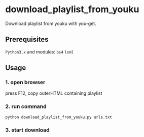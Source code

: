# download_playlist_from_youku
Download playlist from youku with you-get.
## Prerequisites
`Python3.x`
and modules:
`bs4`
`lxml`
## Usage
### 1. open browser
press F12, copy outerHTML containing playlist
### 2. run command
`python download_playlist_from_youku.py urls.txt`
### 3. start download
